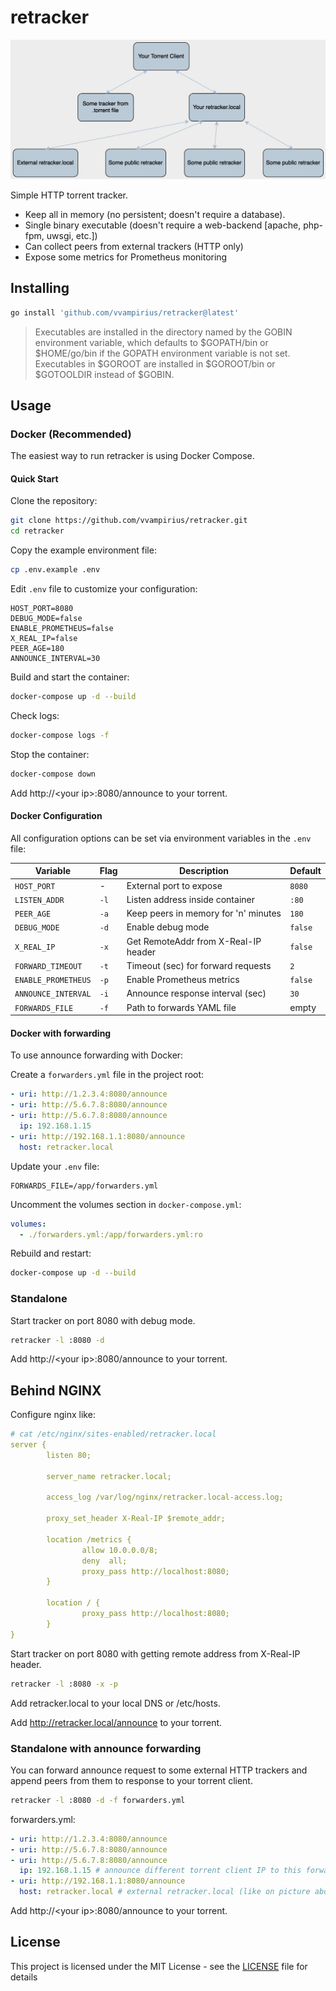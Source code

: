 # retracker

![image](diagram.jpg)

Simple HTTP torrent tracker.

* Keep all in memory (no persistent; doesn't require a database).
* Single binary executable (doesn't require a web-backend [apache, php-fpm, uwsgi, etc.])
* Can collect peers from external trackers (HTTP only)
* Expose some metrics for Prometheus monitoring

## Installing

```bash
go install 'github.com/vvampirius/retracker@latest'
```

> Executables are installed in the directory named by the GOBIN environment variable, which defaults to $GOPATH/bin or $HOME/go/bin if the GOPATH environment variable is not set. Executables in $GOROOT are installed in $GOROOT/bin or $GOTOOLDIR instead of $GOBIN.

## Usage

### Docker (Recommended)

The easiest way to run retracker is using Docker Compose.

#### Quick Start

Clone the repository:

```bash
git clone https://github.com/vvampirius/retracker.git
cd retracker
```

Copy the example environment file:

```bash
cp .env.example .env
```

Edit `.env` file to customize your configuration:

```env
HOST_PORT=8080
DEBUG_MODE=false
ENABLE_PROMETHEUS=false
X_REAL_IP=false
PEER_AGE=180
ANNOUNCE_INTERVAL=30
```

Build and start the container:

```bash
docker-compose up -d --build
```

Check logs:

```bash
docker-compose logs -f
```

Stop the container:

```bash
docker-compose down
```

Add http://\<your ip>:8080/announce to your torrent.

#### Docker Configuration

All configuration options can be set via environment variables in the `.env` file:

| Variable | Flag | Description | Default |
|----------|------|-------------|---------|
| `HOST_PORT` | - | External port to expose | `8080` |
| `LISTEN_ADDR` | `-l` | Listen address inside container | `:80` |
| `PEER_AGE` | `-a` | Keep peers in memory for 'n' minutes | `180` |
| `DEBUG_MODE` | `-d` | Enable debug mode | `false` |
| `X_REAL_IP` | `-x` | Get RemoteAddr from X-Real-IP header | `false` |
| `FORWARD_TIMEOUT` | `-t` | Timeout (sec) for forward requests | `2` |
| `ENABLE_PROMETHEUS` | `-p` | Enable Prometheus metrics | `false` |
| `ANNOUNCE_INTERVAL` | `-i` | Announce response interval (sec) | `30` |
| `FORWARDS_FILE` | `-f` | Path to forwards YAML file | empty |

#### Docker with forwarding

To use announce forwarding with Docker:

Create a `forwarders.yml` file in the project root:

```yaml
- uri: http://1.2.3.4:8080/announce
- uri: http://5.6.7.8:8080/announce
- uri: http://5.6.7.8:8080/announce
  ip: 192.168.1.15
- uri: http://192.168.1.1:8080/announce
  host: retracker.local
```

Update your `.env` file:

```env
FORWARDS_FILE=/app/forwarders.yml
```

Uncomment the volumes section in `docker-compose.yml`:

```yml
volumes:
  - ./forwarders.yml:/app/forwarders.yml:ro
```

Rebuild and restart:

```bash
docker-compose up -d --build
```

### Standalone

Start tracker on port 8080 with debug mode.

```bash
retracker -l :8080 -d
```

Add http://\<your ip>:8080/announce to your torrent.

## Behind NGINX

Configure nginx like:

```yml
# cat /etc/nginx/sites-enabled/retracker.local
server {
        listen 80;

        server_name retracker.local;

        access_log /var/log/nginx/retracker.local-access.log;

        proxy_set_header X-Real-IP $remote_addr;

        location /metrics {
                allow 10.0.0.0/8;
                deny  all;
                proxy_pass http://localhost:8080;
        }

        location / {
                proxy_pass http://localhost:8080;
        }
}
```

Start tracker on port 8080 with getting remote address from X-Real-IP header.

```bash
retracker -l :8080 -x -p
```

Add retracker.local to your local DNS or /etc/hosts.

Add <http://retracker.local/announce> to your torrent.

### Standalone with announce forwarding

You can forward announce request to some external HTTP trackers and append peers from them to response to your torrent client.

```bash
retracker -l :8080 -d -f forwarders.yml
```

forwarders.yml:

```yml
- uri: http://1.2.3.4:8080/announce
- uri: http://5.6.7.8:8080/announce
- uri: http://5.6.7.8:8080/announce
  ip: 192.168.1.15 # announce different torrent client IP to this forwarder
- uri: http://192.168.1.1:8080/announce
  host: retracker.local # external retracker.local (like on picture above)
```

Add http://\<your ip>:8080/announce to your torrent.

## License

This project is licensed under the MIT License - see the [LICENSE](LICENSE) file for details
